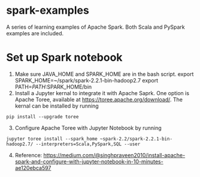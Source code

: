 # spark-examples
A series of learning examples of Apache Spark. Both Scala and PySpark examples are included.

# Set up Spark notebook
1. Make sure JAVA_HOME and SPARK_HOME are in the bash script.
export SPARK_HOME=~/spark/spark-2.2.1-bin-hadoop2.7
export PATH=$PATH:$SPARK_HOME/bin
2. Install a Jupyter kernal to integrate it with Apache Saprk. One option is Apache Toree, available at https://toree.apache.org/download/. The kernal can be installed by running
```
pip install --upgrade toree
```
3. Configure Apache Toree with Jupyter Notebook by running
```
jupyter toree install --spark_home ~spark-2.2/spark-2.2.1-bin-hadoop2.7/ --interpreters=Scala,PySpark,SQL --user
```
4. Reference: https://medium.com/@singhpraveen2010/install-apache-spark-and-configure-with-jupyter-notebook-in-10-minutes-ae120ebca597